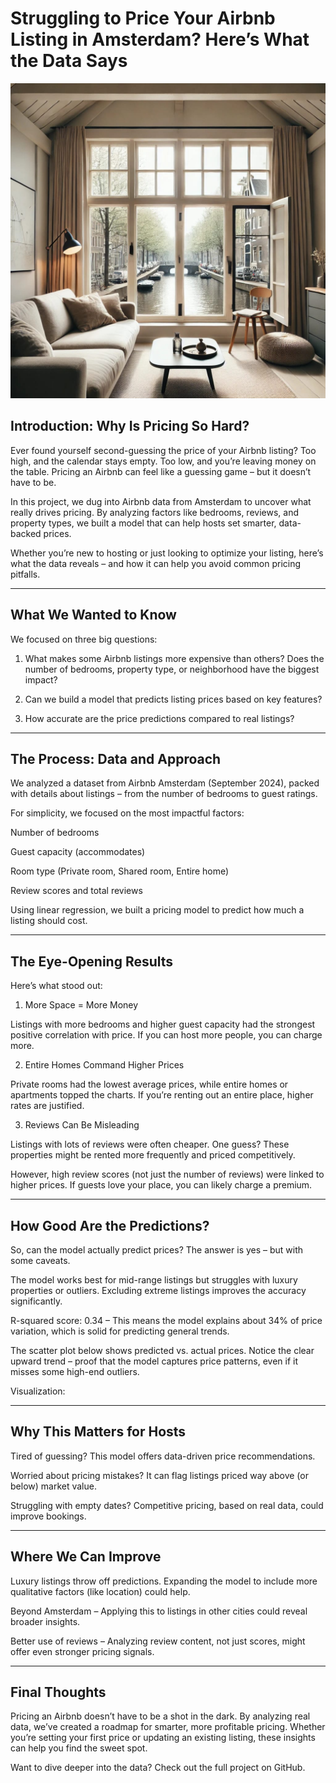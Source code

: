 # Struggling to Price Your Airbnb Listing in Amsterdam? Here’s What the Data Says

![Alt text](Blog_post_image1.jpeg)

## Introduction: Why Is Pricing So Hard?

Ever found yourself second-guessing the price of your Airbnb listing? Too high, and the calendar stays empty. Too low, and you’re leaving money on the table. Pricing an Airbnb can feel like a guessing game – but it doesn’t have to be.

In this project, we dug into Airbnb data from Amsterdam to uncover what really drives pricing. By analyzing factors like bedrooms, reviews, and property types, we built a model that can help hosts set smarter, data-backed prices.

Whether you’re new to hosting or just looking to optimize your listing, here’s what the data reveals – and how it can help you avoid common pricing pitfalls.


---

## What We Wanted to Know

We focused on three big questions:

1. What makes some Airbnb listings more expensive than others?
Does the number of bedrooms, property type, or neighborhood have the biggest impact?


2. Can we build a model that predicts listing prices based on key features?


3. How accurate are the price predictions compared to real listings?




---

## The Process: Data and Approach

We analyzed a dataset from Airbnb Amsterdam (September 2024), packed with details about listings – from the number of bedrooms to guest ratings.

For simplicity, we focused on the most impactful factors:

Number of bedrooms

Guest capacity (accommodates)

Room type (Private room, Shared room, Entire home)

Review scores and total reviews


Using linear regression, we built a pricing model to predict how much a listing should cost.


---

## The Eye-Opening Results

Here’s what stood out:
1. More Space = More Money

Listings with more bedrooms and higher guest capacity had the strongest positive correlation with price. If you can host more people, you can charge more.


2. Entire Homes Command Higher Prices

Private rooms had the lowest average prices, while entire homes or apartments topped the charts. If you’re renting out an entire place, higher rates are justified.


3. Reviews Can Be Misleading

Listings with lots of reviews were often cheaper. One guess? These properties might be rented more frequently and priced competitively.

However, high review scores (not just the number of reviews) were linked to higher prices. If guests love your place, you can likely charge a premium.



---

## How Good Are the Predictions?

So, can the model actually predict prices? The answer is yes – but with some caveats.

The model works best for mid-range listings but struggles with luxury properties or outliers. Excluding extreme listings improves the accuracy significantly.

R-squared score: 0.34 – This means the model explains about 34% of price variation, which is solid for predicting general trends.

The scatter plot below shows predicted vs. actual prices. Notice the clear upward trend – proof that the model captures price patterns, even if it misses some high-end outliers.


Visualization:



---

## Why This Matters for Hosts

Tired of guessing? This model offers data-driven price recommendations.

Worried about pricing mistakes? It can flag listings priced way above (or below) market value.

Struggling with empty dates? Competitive pricing, based on real data, could improve bookings.



---

## Where We Can Improve

Luxury listings throw off predictions. Expanding the model to include more qualitative factors (like location) could help.

Beyond Amsterdam – Applying this to listings in other cities could reveal broader insights.

Better use of reviews – Analyzing review content, not just scores, might offer even stronger pricing signals.



---

## Final Thoughts

Pricing an Airbnb doesn’t have to be a shot in the dark. By analyzing real data, we’ve created a roadmap for smarter, more profitable pricing. Whether you’re setting your first price or updating an existing listing, these insights can help you find the sweet spot.

Want to dive deeper into the data? Check out the full project on GitHub.
